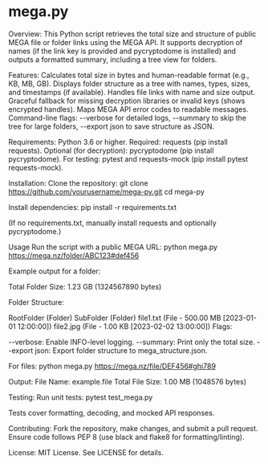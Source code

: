 # mega.py

Overview:
This Python script retrieves the total size and structure of public MEGA file or folder links using the MEGA API. It supports decryption of names (if the link key is provided and pycryptodome is installed) and outputs a formatted summary, including a tree view for folders.

Features:
Calculates total size in bytes and human-readable format (e.g., KB, MB, GB).
Displays folder structure as a tree with names, types, sizes, and timestamps (if available).
Handles file links with name and size output.
Graceful fallback for missing decryption libraries or invalid keys (shows encrypted handles).
Maps MEGA API error codes to readable messages.
Command-line flags: --verbose for detailed logs, --summary to skip the tree for large folders, --export json to save structure as JSON.

Requirements:
Python 3.6 or higher.
Required: requests (pip install requests).
Optional (for decryption): pycryptodome (pip install pycryptodome).
For testing: pytest and requests-mock (pip install pytest requests-mock).

Installation:
Clone the repository:
git clone https://github.com/yourusername/mega-py.git
cd mega-py

Install dependencies:
pip install -r requirements.txt

(If no requirements.txt, manually install requests and optionally pycryptodome.)

Usage
Run the script with a public MEGA URL:
python mega.py https://mega.nz/folder/ABC123#def456

Example output for a folder:

Total Folder Size: 1.23 GB (1324567890 bytes)

Folder Structure:

RootFolder (Folder)
SubFolder (Folder)
file1.txt (File - 500.00 MB [2023-01-01 12:00:00])
file2.jpg (File - 1.00 KB [2023-02-02 13:00:00])
Flags:

--verbose: Enable INFO-level logging.
--summary: Print only the total size.
--export json: Export folder structure to mega_structure.json.

For files:
python mega.py https://mega.nz/file/DEF456#ghi789

Output:
File Name: example.file
Total File Size: 1.00 MB (1048576 bytes)

Testing:
Run unit tests:
pytest test_mega.py

Tests cover formatting, decoding, and mocked API responses.

Contributing:
Fork the repository, make changes, and submit a pull request. Ensure code follows PEP 8 (use black and flake8 for formatting/linting).

License:
MIT License. See LICENSE for details.
